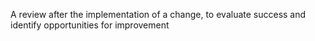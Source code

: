 A review after the implementation of a change, to evaluate success and identify opportunities for improvement